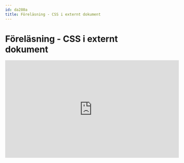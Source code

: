 ```yaml
---
id: da280a
title: Föreläsning - CSS i externt dokument
---
```


# Föreläsning - CSS i externt dokument

<div class="video">
    <iframe width="560" height="315" src="https://youtu.be/QT_lIti-8Zk" frameborder="0" allowfullscreen></iframe>
</div>
